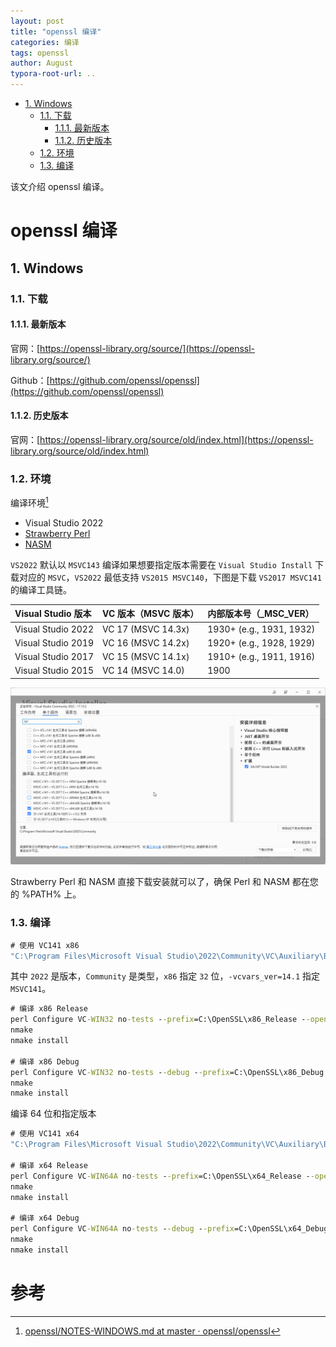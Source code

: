 ```yaml
---
layout: post
title: "openssl 编译"
categories: 编译
tags: openssl
author: August
typora-root-url: ..
---
```




- [1. Windows](#1-windows)
  - [1.1. 下载](#11-下载)
    - [1.1.1. 最新版本](#111-最新版本)
    - [1.1.2. 历史版本](#112-历史版本)
  - [1.2. 环境](#12-环境)
  - [1.3. 编译](#13-编译)




该文介绍 openssl 编译。



# openssl 编译



## 1. Windows

### 1.1. 下载

#### 1.1.1. 最新版本

官网：[https://openssl-library.org/source/](https://openssl-library.org/source/)

Github：[https://github.com/openssl/openssl](https://github.com/openssl/openssl)

#### 1.1.2. 历史版本

官网：[https://openssl-library.org/source/old/index.html](https://openssl-library.org/source/old/index.html)

### 1.2. 环境

编译环境[^1]

- Visual Studio 2022
- [Strawberry Perl](https://strawberryperl.com/)
- [NASM]([NASM](https://www.nasm.us/))

`VS2022` 默认以 `MSVC143` 编译如果想要指定版本需要在 `Visual Studio Install` 下载对应的 `MSVC`，`VS2022` 最低支持 `VS2015 MSVC140`，下图是下载 `VS2017 MSVC141` 的编译工具链。

| Visual Studio 版本 | VC 版本（MSVC 版本） | 内部版本号（_MSC_VER）   |
| :----------------- | :------------------- | :----------------------- |
| Visual Studio 2022 | VC 17 (MSVC 14.3x)   | 1930+ (e.g., 1931, 1932) |
| Visual Studio 2019 | VC 16 (MSVC 14.2x)   | 1920+ (e.g., 1928, 1929) |
| Visual Studio 2017 | VC 15 (MSVC 14.1x)   | 1910+ (e.g., 1911, 1916) |
| Visual Studio 2015 | VC 14 (MSVC 14.0)    | 1900                     |

![](/media/image/2025-03-04-openssl编译/vs2022_install.png)

Strawberry Perl 和 NASM 直接下载安装就可以了，确保 Perl 和 NASM 都在您的 %PATH% 上。

### 1.3. 编译

```bat
# 使用 VC141 x86
"C:\Program Files\Microsoft Visual Studio\2022\Community\VC\Auxiliary\Build\vcvarsall.bat" x86 -vcvars_ver=14.1
```

其中 `2022` 是版本，`Community` 是类型，`x86` 指定 `32` 位，`-vcvars_ver=14.1` 指定 `MSVC141`。

```bat
# 编译 x86 Release
perl Configure VC-WIN32 no-tests --prefix=C:\OpenSSL\x86_Release --openssldir=C:\OpenSSL\x86_Release
nmake
nmake install

# 编译 x86 Debug
perl Configure VC-WIN32 no-tests --debug --prefix=C:\OpenSSL\x86_Debug --openssldir=C:\OpenSSL\x86_Debug
nmake
nmake install
```

编译 64 位和指定版本

```bat
# 使用 VC141 x64
"C:\Program Files\Microsoft Visual Studio\2022\Community\VC\Auxiliary\Build\vcvarsall.bat" x64 -vcvars_ver=14.1

# 编译 x64 Release
perl Configure VC-WIN64A no-tests --prefix=C:\OpenSSL\x64_Release --openssldir=C:\OpenSSL\x64_Release
nmake
nmake install

# 编译 x64 Debug
perl Configure VC-WIN64A no-tests --debug --prefix=C:\OpenSSL\x64_Debug --openssldir=C:\OpenSSL\x64_Debug
nmake
nmake install
```



# 参考

[^1]: [openssl/NOTES-WINDOWS.md at master · openssl/openssl](https://github.com/openssl/openssl/blob/master/NOTES-WINDOWS.md)
